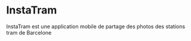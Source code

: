 # InstaTram
InstaTram est une application mobile de partage des photos des stations tram de Barcelone
